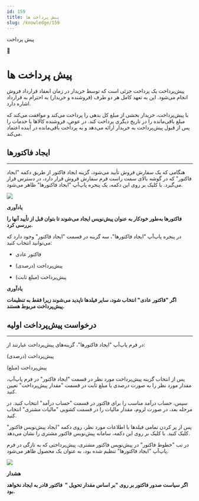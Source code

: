 ```yaml
---
id: 159
title: پیش پرداخت ها
slug: /knowledge/159
---
```



 

پیش پرداخت

 

 

📖

# پیش پرداخت ها

پیش‌پرداخت یک پرداخت جزئی است که توسط خریدار در زمان انعقاد قرارداد فروش انجام می‌شود. این به تعهد کامل هر دو طرف (فروشنده و خریدار) به احترام به قرارداد اشاره دارد.

با پیش‌پرداخت، خریدار بخشی از مبلغ کل بدهی را پرداخت می‌کند و موافقت می‌کند که مبلغ باقی‌مانده را در تاریخ دیگری پرداخت کند. در عوض، فروشنده کالاها یا خدمات را پس از قبول پیش‌پرداخت به خریدار ارائه می‌دهد و به پرداخت باقی‌مانده در آینده اعتماد می‌کند.

## **ایجاد فاکتورها**

---

هنگامی که یک سفارش فروش تأیید می‌شود، گزینه ایجاد فاکتور از طریق دکمه "ایجاد فاکتور" که در گوشه بالای سمت راست فرم سفارش فروش قرار دارد، در دسترس قرار می‌گیرد. با کلیک بر روی این دکمه، یک پنجره پاپ‌آپ "ایجاد فاکتورها" ظاهر می‌شود.

![](https://odoofarsi.com/web/image/1412-2bf061bb/image.png?access_token=876a1aa5-22e7-452a-a741-1356f5fd146c)

**یادآوری**

**فاکتورها به‌طور خودکار به عنوان پیش‌نویس ایجاد می‌شوند تا بتوان قبل از تأیید آنها را بررسی کرد.**

در پنجره پاپ‌آپ "ایجاد فاکتورها"، سه گزینه در قسمت "ایجاد فاکتور" وجود دارد که می‌توانید انتخاب کنید:

* فاکتور عادی
* پیش‌پرداخت (درصدی)

* پیش‌پرداخت (مبلغ ثابت)

**یادآوری**

**اگر "فاکتور عادی" انتخاب شود، سایر فیلدها ناپدید می‌شوند زیرا فقط به تنظیمات پیش‌پرداخت مربوط هستند.**

## **درخواست پیش‌پرداخت اولیه**

---

در فرم پاپ‌آپ "ایجاد فاکتورها"، گزینه‌های پیش‌پرداخت عبارتند از:

پیش‌پرداخت (درصدی)

پیش‌پرداخت (مبلغ)

پس از انتخاب گزینه پیش‌پرداخت مورد نظر در قسمت "ایجاد فاکتور" در فرم پاپ‌آپ، مقدار مورد نظر را به صورت درصدی یا مبلغ ثابت در قسمت "مقدار پیش‌پرداخت" تعیین کنید.

سپس، حساب درآمد مناسب را برای فاکتور در قسمت "حساب درآمد" انتخاب کنید. در مرحله بعد، در صورت لزوم، مقدار مالیات را در قسمت کشویی "مالیات مشتری" انتخاب کنید.

پس از پر کردن تمامی فیلدها با اطلاعات مورد نظر، روی دکمه "ایجاد پیش‌نویس فاکتور" کلیک کنید. با کلیک بر روی این دکمه، سامانه پیش‌نویس فاکتور مشتری را نشان می‌دهد.

در تب "خطوط فاکتور" در پیش‌نویس فاکتور مشتری، پیش‌پرداختی که به تازگی در فرم پاپ‌آپ "ایجاد فاکتورها" تنظیم شده بود، به عنوان یک محصول ظاهر می‌شود.

![](https://odoofarsi.com/web/image/1414-6c78640d/image.png?access_token=dd7e39bd-54d2-46ff-9a3e-e1226963dcd6)

**هشدار**

**اگر سیاست صدور فاکتور بر روی "بر اساس مقدار تحویل "  فاکتور قادر به ایجاد نخواهد بود.**